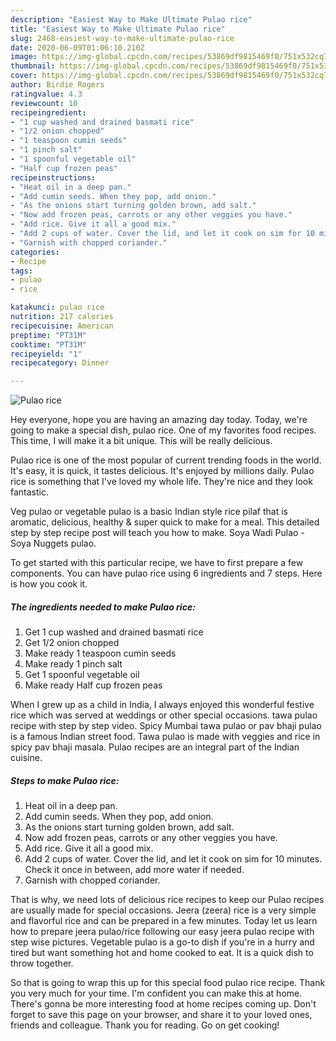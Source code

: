 ```yaml
---
description: "Easiest Way to Make Ultimate Pulao rice"
title: "Easiest Way to Make Ultimate Pulao rice"
slug: 2468-easiest-way-to-make-ultimate-pulao-rice
date: 2020-06-09T01:06:10.210Z
image: https://img-global.cpcdn.com/recipes/53869df9815469f0/751x532cq70/pulao-rice-recipe-main-photo.jpg
thumbnail: https://img-global.cpcdn.com/recipes/53869df9815469f0/751x532cq70/pulao-rice-recipe-main-photo.jpg
cover: https://img-global.cpcdn.com/recipes/53869df9815469f0/751x532cq70/pulao-rice-recipe-main-photo.jpg
author: Birdie Rogers
ratingvalue: 4.3
reviewcount: 10
recipeingredient:
- "1 cup washed and drained basmati rice"
- "1/2 onion chopped"
- "1 teaspoon cumin seeds"
- "1 pinch salt"
- "1 spoonful vegetable oil"
- "Half cup frozen peas"
recipeinstructions:
- "Heat oil in a deep pan."
- "Add cumin seeds. When they pop, add onion."
- "As the onions start turning golden brown, add salt."
- "Now add frozen peas, carrots or any other veggies you have."
- "Add rice. Give it all a good mix."
- "Add 2 cups of water. Cover the lid, and let it cook on sim for 10 minutes. Check it once in between, add more water if needed."
- "Garnish with chopped coriander."
categories:
- Recipe
tags:
- pulao
- rice

katakunci: pulao rice 
nutrition: 217 calories
recipecuisine: American
preptime: "PT31M"
cooktime: "PT31M"
recipeyield: "1"
recipecategory: Dinner

---
```



![Pulao rice](https://img-global.cpcdn.com/recipes/53869df9815469f0/751x532cq70/pulao-rice-recipe-main-photo.jpg)

Hey everyone, hope you are having an amazing day today. Today, we're going to make a special dish, pulao rice. One of my favorites food recipes. This time, I will make it a bit unique. This will be really delicious.

Pulao rice is one of the most popular of current trending foods in the world. It's easy, it is quick, it tastes delicious. It's enjoyed by millions daily. Pulao rice is something that I've loved my whole life. They're nice and they look fantastic.

Veg pulao or vegetable pulao is a basic Indian style rice pilaf that is aromatic, delicious, healthy &amp; super quick to make for a meal. This detailed step by step recipe post will teach you how to make. Soya Wadi Pulao - Soya Nuggets pulao.


To get started with this particular recipe, we have to first prepare a few components. You can have pulao rice using 6 ingredients and 7 steps. Here is how you cook it.

<!--inarticleads1-->

##### The ingredients needed to make Pulao rice:

1. Get 1 cup washed and drained basmati rice
1. Get 1/2 onion chopped
1. Make ready 1 teaspoon cumin seeds
1. Make ready 1 pinch salt
1. Get 1 spoonful vegetable oil
1. Make ready Half cup frozen peas


When I grew up as a child in India, I always enjoyed this wonderful festive rice which was served at weddings or other special occasions. tawa pulao recipe with step by step video. Spicy Mumbai tawa pulao or pav bhaji pulao is a famous Indian street food. Tawa pulao is made with veggies and rice in spicy pav bhaji masala. Pulao recipes are an integral part of the Indian cuisine. 

<!--inarticleads2-->

##### Steps to make Pulao rice:

1. Heat oil in a deep pan.
1. Add cumin seeds. When they pop, add onion.
1. As the onions start turning golden brown, add salt.
1. Now add frozen peas, carrots or any other veggies you have.
1. Add rice. Give it all a good mix.
1. Add 2 cups of water. Cover the lid, and let it cook on sim for 10 minutes. Check it once in between, add more water if needed.
1. Garnish with chopped coriander.


That is why, we need lots of delicious rice recipes to keep our Pulao recipes are usually made for special occasions. Jeera (zeera) rice is a very simple and flavorful rice and can be prepared in a few minutes. Today let us learn how to prepare jeera pulao/rice following our easy jeera pulao recipe with step wise pictures. Vegetable pulao is a go-to dish if you&#39;re in a hurry and tired but want something hot and home cooked to eat. It is a quick dish to throw together. 

So that is going to wrap this up for this special food pulao rice recipe. Thank you very much for your time. I'm confident you can make this at home. There's gonna be more interesting food at home recipes coming up. Don't forget to save this page on your browser, and share it to your loved ones, friends and colleague. Thank you for reading. Go on get cooking!
